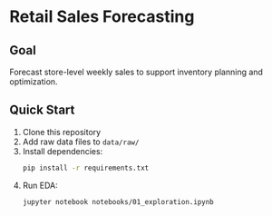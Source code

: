 # Retail Sales Forecasting

## Goal
Forecast store-level weekly sales to support inventory planning and optimization.

## Quick Start
1. Clone this repository
2. Add raw data files to `data/raw/`
3. Install dependencies:
   ```bash
   pip install -r requirements.txt
   ```
4. Run EDA:
   ```bash
   jupyter notebook notebooks/01_exploration.ipynb
   ```

